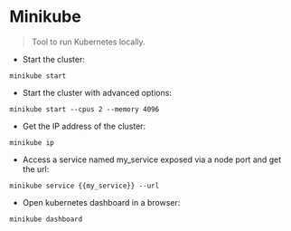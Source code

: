 # Minikube

> Tool to run Kubernetes locally.

- Start the cluster:

`minikube start`

- Start the cluster with advanced options:

`minikube start --cpus 2 --memory 4096`

- Get the IP address of the cluster:

`minikube ip`

- Access a service named my_service exposed via a node port and get the url:

`minikube service {{my_service}} --url`

- Open kubernetes dashboard in a browser:

`minikube dashboard`
